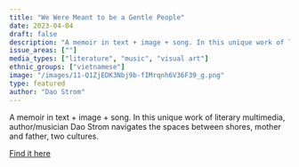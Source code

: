 ```yaml
---
title: "We Were Meant to be a Gentle People"
date: 2023-04-04
draft: false
description: "A memoir in text + image + song. In this unique work of literary multimedia, author/musician Dao Strom navigates the spaces between shores, mother and father, two cultures."
issue_areas: [""]
media_types: ["literature", "music", "visual art"]
ethnic_groups: ["vietnamese"]
image: "/images/11-Q1ZjEDK3Nbj9b-fIMrqnh6V36F39_g.png"
type: featured
author: "Dao Strom"
---
```


A memoir in text + image + song. In this unique work of literary multimedia, author/musician Dao Strom navigates the spaces between shores, mother and father, two cultures.

[Find it here](https://www.daostrom.com/we-were-meant-to-be-a-gentle-people-project)
